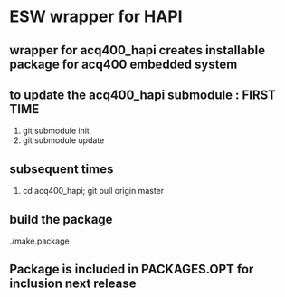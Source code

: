# ESW wrapper for HAPI
## wrapper for acq400_hapi creates installable package for acq400 embedded system

## to update the acq400_hapi submodule : FIRST TIME
1. git submodule init
2. git submodule update

## subsequent times
1. cd acq400_hapi; git pull origin master

## build the package
./make.package

## Package is included in PACKAGES.OPT for inclusion next release


